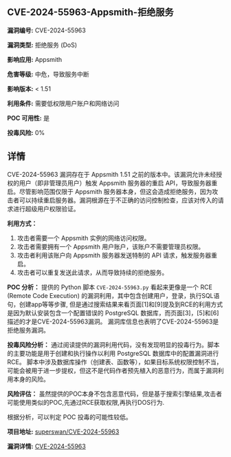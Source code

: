 ## CVE-2024-55963-Appsmith-拒绝服务

**漏洞编号:** CVE-2024-55963

**漏洞类型:** 拒绝服务 (DoS)

**影响应用:** Appsmith

**危害等级:** 中危，导致服务中断

**影响版本:** < 1.51

**利用条件:** 需要低权限用户账户和网络访问

**POC 可用性:** 是

**投毒风险:** 0%

## 详情

CVE-2024-55963 漏洞存在于 Appsmith 1.51 之前的版本中。该漏洞允许未经授权的用户（即非管理员用户）触发 Appsmith 服务器的重启 API，导致服务器重启。尽管影响范围仅限于 Appsmith 服务器本身，但这会造成拒绝服务，因为攻击者可以持续重启服务器。漏洞根源在于不正确的访问控制检查，应该对传入的请求进行超级用户权限验证。

**利用方式：**
1.  攻击者需要一个 Appsmith 实例的网络访问权限。
2.  攻击者需要拥有一个 Appsmith 用户账户，该账户不需要管理员权限。
3.  攻击者利用该账户向 Appsmith 服务器发送特制的 API 请求，触发服务器重启。
4.  攻击者可以重复发送此请求，从而导致持续的拒绝服务。

**POC 分析：**
提供的 Python 脚本 `CVE-2024-55963.py` 看起来更像是一个 RCE (Remote Code Execution) 的漏洞利用，其中包含创建用户，登录，执行SQL语句，创建app等等步骤, 但是通过搜索结果来看页面[1]和[9]提及到RCE的利用方式是因为默认安装包含一个配置错误的 PostgreSQL 数据库，而页面[3]，[5]和[6]描述的才是CVE-2024-55963漏洞。 漏洞库信息也表明了CVE-2024-55963是拒绝服务漏洞。

**投毒风险分析：**
通过阅读提供的漏洞利用代码，没有发现明显的投毒行为。脚本的主要功能是用于创建和执行操作以利用 PostgreSQL 数据库中的配置漏洞进行RCE。
脚本中涉及数据库操作（创建表、函数等），如果目标系统权限控制不当，可能会被用于进一步提权，但这不是代码作者预先植入的恶意行为，而属于漏洞利用本身的风险。

**风险评估：**
虽然提供的POC本身不包含恶意代码，但是基于搜索引擎结果,攻击者可能使用类似的POC,先通过RCE获取权限,再执行DOS行为. 

根据分析，可以判定 POC 投毒的可能性较低。

**项目地址:** [superswan/CVE-2024-55963](https://github.com/superswan/CVE-2024-55963)

**漏洞详情:** [CVE-2024-55963](https://nvd.nist.gov/vuln/detail/CVE-2024-55963)